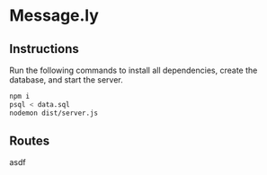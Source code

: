 # Message.ly

## Instructions

Run the following commands to install all dependencies, create the database, and start the server.

```BASH
npm i
psql < data.sql
nodemon dist/server.js
```

## Routes

asdf
